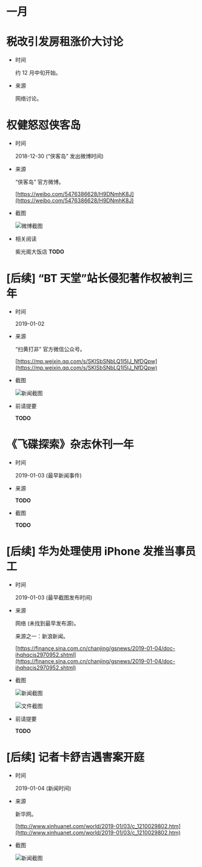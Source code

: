 一月
====

# 税改引发房租涨价大讨论

+ 时间

    约 12 月中旬开始。
    
+ 来源

    网络讨论。

# 权健怒怼侠客岛

+ 时间

    2018-12-30 (“侠客岛” 发出微博时间)
    
+ 来源

    “侠客岛” 官方微博。
    
    [https://weibo.com/5476386628/H9DNmhK8J](https://weibo.com/5476386628/H9DNmhK8J)
    
+ 截图

    ![微博截图](assets/2018-12-30-quanjian-vs-people_s-daily.png)
    
+ 相关阅读
    
    紫光阁大饭店 __TODO__

# [后续] “BT 天堂”站长侵犯著作权被判三年

+ 时间

    2019-01-02
 
+ 来源

    “扫黄打非” 官方微信公众号。
    
    [https://mp.weixin.qq.com/s/SKISbSNbLQ1I5IJ_NfDQpw](https://mp.weixin.qq.com/s/SKISbSNbLQ1I5IJ_NfDQpw)

+ 截图

    ![新闻截图](assets/2019-01-04-bt.png)

+ 前请提要

    __TODO__

# 《飞碟探索》杂志休刊一年

+ 时间
    
    2019-01-03 (最早新闻事件)
    
+ 来源

    __TODO__
    
+ 截图

    __TODO__

# [后续] 华为处理使用 iPhone 发推当事员工

+ 时间
    
    2019-01-03 (最早截图发布时间)
    
+ 来源

    网络 (未找到最早发布源)。

    来源之一：新浪新闻。
    
    [https://finance.sina.com.cn/chanjing/gsnews/2019-01-04/doc-ihqhqcis2970952.shtml](https://finance.sina.com.cn/chanjing/gsnews/2019-01-04/doc-ihqhqcis2970952.shtml)

+ 截图

    ![新闻截图](assets/2019-01-03-huawei-new-year.png)
    
    ![文件截图](assets/2019-01-03-huawei-new-year-detail.jpg)

+ 前请提要

    __TODO__

# [后续] 记者卡舒吉遇害案开庭

+ 时间

    2019-01-04 (新闻时间)
    
+ 来源

    新华网。
    
    [http://www.xinhuanet.com/world/2019-01/03/c_1210029802.htm](http://www.xinhuanet.com/world/2019-01/03/c_1210029802.htm)

+ 截图

    ![新闻截图](assets/2019-01-04-Khashoggi.png)
